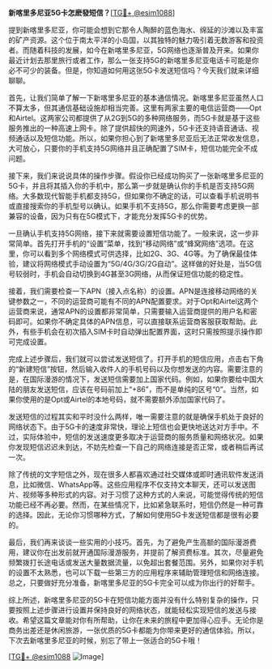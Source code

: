 **新喀里多尼亚5G卡怎麽發短信？**[[TG💪+ @esim1088](https://t.me/s/esim1088)]

提到新喀里多尼亚，你可能会想到它那令人陶醉的蓝色海水、绵延的沙滩以及丰富的矿产资源。这个位于南太平洋的小岛国，以其独特的魅力吸引着无数游客和投资者。而随着科技的发展，如今在新喀里多尼亚，5G网络也逐渐普及开来。如果你最近计划去那里旅行或者工作，那么一张支持5G的新喀里多尼亚电话卡可能是你必不可少的装备。但是，你知道如何用这张5G卡发送短信吗？今天我们就来详细聊聊。

首先，让我们简单了解一下新喀里多尼亚的基本通信情况。新喀里多尼亚虽然人口不算太多，但其通信基础设施却相当完善。这里有两家主要的电信运营商——Opt和Airtel。这两家公司都提供了从2G到5G的多种网络服务，而5G卡就是基于这些服务推出的一种高速上网卡。除了提供超快的网速外，5G卡还支持语音通话、视频通话以及短信功能。所以，如果你担心到了新喀里多尼亚后无法正常收发信息，大可放心，只要你的手机支持5G网络并且正确配置了SIM卡，短信功能完全不成问题。

接下来，我们来说说具体的操作步骤。假设你已经成功购买了一张新喀里多尼亚的5G卡，并且将其插入你的手机中，那么第一步就是确认你的手机是否支持5G网络。大多数现代智能手机都支持5G，但如果你不确定的话，可以查看手机说明书或直接搜索你的手机型号以确认。如果手机不支持5G，那么你需要考虑更换一部兼容的设备，因为只有在5G模式下，才能充分发挥5G卡的优势。

一旦确认手机支持5G网络，接下来就需要设置短信功能了。一般来说，这一步非常简单。首先打开手机的“设置”菜单，找到“移动网络”或“蜂窝网络”选项。在这里，你可以看到多个网络模式可供选择，比如2G、3G、4G等。为了确保最佳体验，建议将网络模式手动设置为“5G/4G/3G/2G自动”。这样做的好处是，当5G信号较弱时，手机会自动切换到4G甚至3G网络，从而保证短信功能的稳定性。

接着，我们需要检查一下APN（接入点名称）的设置。APN是连接移动网络的关键参数之一，不同的运营商可能有不同的APN配置要求。对于Opt和Airtel这两个运营商来说，通常APN的设置都非常简单，只需要输入运营商提供的用户名和密码即可。如果你不确定具体的APN信息，可以直接联系运营商客服获取帮助。此外，有些手机会在初次插入SIM卡时自动弹出配置界面，这时只需按照提示操作即可完成设置。

完成上述步骤后，我们就可以尝试发送短信了。打开手机的短信应用，点击右下角的“新建短信”按钮，然后输入收件人的手机号码以及你想发送的内容。需要注意的是，在国际漫游的情况下，发送短信需要加上国家代码。例如，如果你要给中国大陆的朋友发送短信，应该在号码前加上“+86”，而不是单纯的区号“0”。当然，如果你使用的是Opt或Airtel的本地号码，就不需要额外添加国家代码了。

发送短信的过程其实和平时没什么两样，唯一需要注意的就是确保手机处于良好的网络状态下。由于5G卡的速度非常快，理论上短信也会更快地送达对方手中。不过，实际体验中，短信的发送速度更多取决于运营商的服务质量和网络状况。如果你发现短信迟迟未到达，不妨先检查一下自己的网络连接是否正常，或者稍后再试一次。

除了传统的文字短信之外，现在很多人都喜欢通过社交媒体或即时通讯软件发送消息，比如微信、WhatsApp等。这些应用程序不仅支持文本聊天，还可以发送图片、视频等多种形式的内容。对于习惯了这种方式的人来说，可能觉得传统的短信功能已经不再必要。然而，在某些情况下，比如紧急联系时，短信仍然是一种可靠的选择。因此，无论你习惯哪种方式，了解如何使用5G卡发送短信都是很有必要的。

最后，我们再来谈谈一些实用的小技巧。首先，为了避免产生高额的国际漫游费用，建议你在出发前就开通国际漫游服务，并提前了解资费标准。其次，尽量避免频繁拨打长途电话或发送大量数据流量，以免超出套餐范围。另外，如果你对手机的设置不太熟悉，也可以下载一些第三方的应用程序来辅助管理短信和网络连接。总之，只要做好充分准备，新喀里多尼亚的5G卡完全可以成为你出行的好帮手。

综上所述，新喀里多尼亚的5G卡在短信功能方面并没有什么特别复杂的操作，只要按照上述步骤进行设置并保持良好的网络状态，就能轻松实现短信的发送与接收。希望这篇文章能对你有所帮助，让你在未来的旅程中更加得心应手。无论你是商务出差还是休闲旅游，一张优质的5G卡都能为你带来更好的通信体验。所以，下次去新喀里多尼亚的时候，别忘了带上一张适合的5G卡哦！

[[TG💪+ @esim1088](https://t.me/s/esim1088) ![Image](https://i.postimg.cc/4NQfJmqS/Snipaste-2025-05-13-00-14-12.png)]
